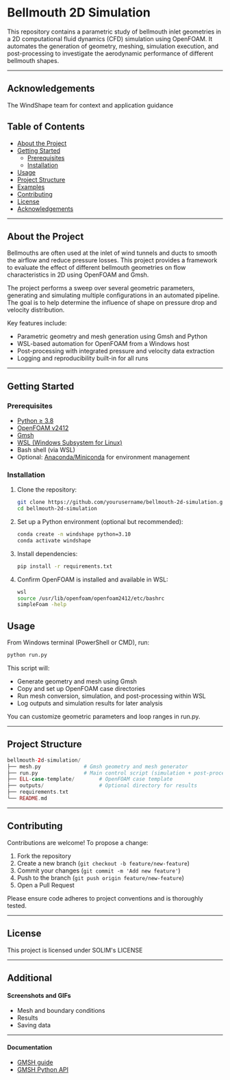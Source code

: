# Bellmouth 2D Simulation

This repository contains a parametric study of bellmouth inlet geometries in a 2D computational fluid dynamics (CFD) simulation using OpenFOAM. It automates the generation of geometry, meshing, simulation execution, and post-processing to investigate the aerodynamic performance of different bellmouth shapes.

---

## Acknowledgements

The WindShape team for context and application guidance

## Table of Contents

- [About the Project](#about-the-project)
- [Getting Started](#getting-started)
  - [Prerequisites](#prerequisites)
  - [Installation](#installation)
- [Usage](#usage)
- [Project Structure](#project-structure)
- [Examples](#examples)
- [Contributing](#contributing)
- [License](#license)
- [Acknowledgements](#acknowledgements)

---

## About the Project

Bellmouths are often used at the inlet of wind tunnels and ducts to smooth the airflow and reduce pressure losses. This project provides a framework to evaluate the effect of different bellmouth geometries on flow characteristics in 2D using OpenFOAM and Gmsh.

The project performs a sweep over several geometric parameters, generating and simulating multiple configurations in an automated pipeline. The goal is to help determine the influence of shape on pressure drop and velocity distribution.

Key features include:

- Parametric geometry and mesh generation using Gmsh and Python
- WSL-based automation for OpenFOAM from a Windows host
- Post-processing with integrated pressure and velocity data extraction
- Logging and reproducibility built-in for all runs

---

## Getting Started

### Prerequisites

- [Python ≥ 3.8](https://www.python.org/downloads/)
- [OpenFOAM v2412](https://openfoam.org/)
- [Gmsh](https://gmsh.info/)
- [WSL (Windows Subsystem for Linux)](https://docs.microsoft.com/en-us/windows/wsl/)
- Bash shell (via WSL)
- Optional: [Anaconda/Miniconda](https://docs.conda.io/en/latest/) for environment management

### Installation

1. Clone the repository:

   ```bash
   git clone https://github.com/yourusername/bellmouth-2d-simulation.git
   cd bellmouth-2d-simulation
   ```
   
2. Set up a Python environment (optional but recommended):
   
   ```bash
   conda create -n windshape python=3.10
   conda activate windshape
   ```

3. Install dependencies:
   
   ```bash
   pip install -r requirements.txt
   ```

4. Confirm OpenFOAM is installed and available in WSL:

   ```bash
   wsl
   source /usr/lib/openfoam/openfoam2412/etc/bashrc
   simpleFoam -help
   ```

## Usage
From Windows terminal (PowerShell or CMD), run:

   ```bash
   python run.py
   ```

This script will:

- Generate geometry and mesh using Gmsh
- Copy and set up OpenFOAM case directories
- Run mesh conversion, simulation, and post-processing within WSL
- Log outputs and simulation results for later analysis

You can customize geometric parameters and loop ranges in run.py.

---

## Project Structure

```php
bellmouth-2d-simulation/
├── mesh.py              # Gmsh geometry and mesh generator
├── run.py               # Main control script (simulation + post-processing)
├── ELL-case-template/        # OpenFOAM case template
├── outputs/                  # Optional directory for results
├── requirements.txt
└── README.md
```
---

## Contributing

Contributions are welcome! To propose a change:

1. Fork the repository
2. Create a new branch (```git checkout -b feature/new-feature```)
3. Commit your changes (```git commit -m 'Add new feature'```)
4. Push to the branch (```git push origin feature/new-feature```)
5. Open a Pull Request

Please ensure code adheres to project conventions and is thoroughly tested.

---

## License
This project is licensed under SOLIM's LICENSE

---

## Additional

#### Screenshots and GIFs

- Mesh and boundary conditions
- Results
- Saving data

---

#### Documentation

- [GMSH guide](https://gmsh.info/doc/texinfo/gmsh.html)
- [GMSH Python API](https://gitlab.onelab.info/gmsh/gmsh/blob/gmsh_4_13_1/api/gmsh.py)
